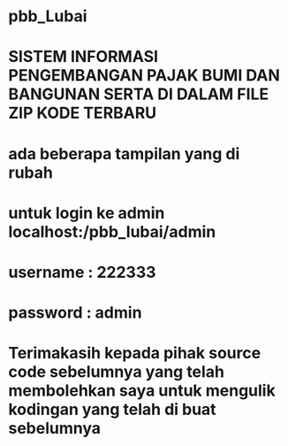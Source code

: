 # pbb_Lubai
# SISTEM INFORMASI PENGEMBANGAN PAJAK BUMI DAN BANGUNAN SERTA DI DALAM FILE ZIP KODE TERBARU
# ada beberapa tampilan yang di rubah
# untuk login ke admin localhost:/pbb_lubai/admin
# username : 222333
# password : admin
# Terimakasih kepada pihak source code sebelumnya yang telah membolehkan saya untuk mengulik kodingan yang telah di buat sebelumnya
